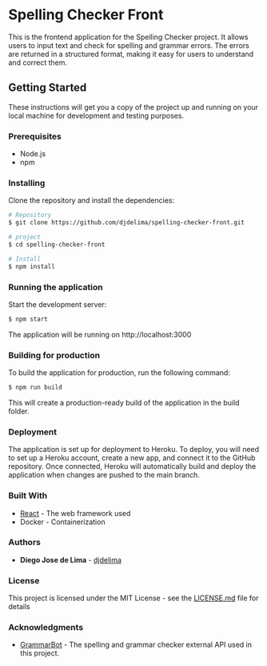 # Spelling Checker Front
This is the frontend application for the Spelling Checker project. It allows users to input text and check for spelling and grammar errors. The errors are returned in a structured format, making it easy for users to understand and correct them.

## Getting Started

These instructions will get you a copy of the project up and running on your local machine for development and testing purposes.

### Prerequisites

- Node.js
- npm

### Installing

Clone the repository and install the dependencies:

```bash
# Repository
$ git clone https://github.com/djdelima/spelling-checker-front.git

# project
$ cd spelling-checker-front

# Install
$ npm install
```

### Running the application

Start the development server:

```bash
$ npm start
```

The application will be running on http://localhost:3000

### Building for production
To build the application for production, run the following command:

```bash
$ npm run build
```

This will create a production-ready build of the application in the build folder.

### Deployment
The application is set up for deployment to Heroku. To deploy, you will need to set up a Heroku account, create a new app, and connect it to the GitHub repository. Once connected, Heroku will automatically build and deploy the application when changes are pushed to the main branch.

### Built With
- [React](https://reactjs.org/) - The web framework used 
- Docker - Containerization

### Authors

- **Diego Jose de Lima** - [djdelima](https://github.com/djdelima)

### License

This project is licensed under the MIT License - see the [LICENSE.md](LICENSE.md) file for details

### Acknowledgments
- [GrammarBot](https://www.grammarbot.io/) - The spelling and grammar checker external API used in this project.